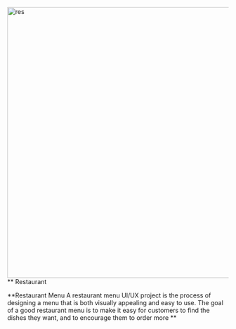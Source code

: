 <img width="618" alt="res" src="https://github.com/Kanaga-Lakshmi-M/Restaurant-menu/assets/167531588/27fb522b-66f6-4c04-b903-3b8839440867">**                      Restaurant 

**Restaurant Menu
A restaurant menu UI/UX project is the process of designing a menu that is
both visually appealing and easy to use. The goal of a good restaurant menu
is to make it easy for customers to find the dishes they want, and to
encourage them to order more
**


